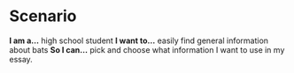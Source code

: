 # Scenario

**I am a…** high school student
**I want to…** easily find general information about bats
**So I can…** pick and choose what information I want to use in my essay.